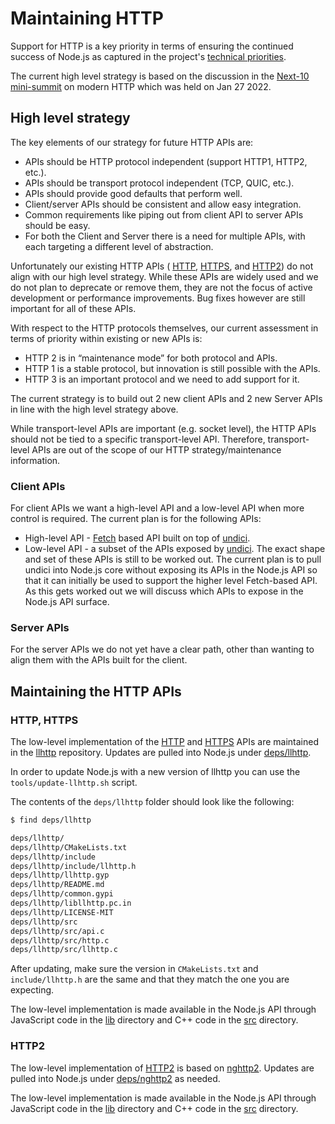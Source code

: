 # Maintaining HTTP

Support for HTTP is a key priority in terms of ensuring the continued success of
Node.js as captured in the project's
[technical priorities](https://github.com/nodejs/node/blob/HEAD/doc/contributing/technical-priorities.md).

The current high level strategy is based on the discussion in the
[Next-10](https://github.com/nodejs/next-10)
[mini-summit](https://github.com/nodejs/next-10/blob/main/meetings/summit-jan-2022.md)
on modern HTTP which was held on Jan 27 2022.

## High level strategy

The key elements of our strategy for future HTTP APIs are:

* APIs should be HTTP protocol independent (support HTTP1, HTTP2, etc.).
* APIs should be transport protocol independent (TCP, QUIC, etc.).
* APIs should provide good defaults that perform well.
* Client/server APIs should be consistent and allow easy integration.
* Common requirements like piping out from client API to server APIs should be
  easy.
* For both the Client and Server there is a need for multiple APIs, with each
  targeting a different level of abstraction.

Unfortunately our existing HTTP APIs (
[HTTP](https://nodejs.org/docs/latest/api/http.html),
[HTTPS](https://nodejs.org/docs/latest/api/https.html), and
[HTTP2](https://nodejs.org/docs/latest/api/http2.html))
do not align with our high level strategy. While these APIs
are widely used and we do not plan to deprecate or remove them,
they are not the focus of active development or performance improvements.
Bug fixes however are still important for all of these APIs.

With respect to the HTTP protocols themselves, our current assessment in
terms of priority within existing or new APIs is:

* HTTP 2 is in “maintenance mode” for both protocol and APIs.
* HTTP 1 is a stable protocol, but innovation is still possible with the APIs.
* HTTP 3 is an important protocol and we need to add support for it.

The current strategy is to build out 2 new client APIs and 2 new Server APIs
in line with the high level strategy above.

While transport-level APIs are important (e.g. socket level), the HTTP APIs
should not be tied to a specific transport-level API. Therefore,
transport-level APIs are out of the scope of our HTTP strategy/maintenance
information.

### Client APIs

For client APIs we want a high-level API and a low-level API when
more control is required. The current plan is for the following APIs:

* High-level API -
  [Fetch](https://developer.mozilla.org/en-US/docs/Web/API/Fetch_API)
  based API built on top of [undici](https://www.npmjs.com/package/undici).
* Low-level API - a subset of the APIs exposed by
  [undici](https://www.npmjs.com/package/undici). The exact shape and
  set of these APIs is still to be worked out. The current plan is to
  pull undici into Node.js core without exposing its APIs in the Node.js
  API so that it can initially be used to support the higher level
  Fetch-based API. As this gets worked out we will discuss which
  APIs to expose in the Node.js API surface.

### Server APIs

For the server APIs we do not yet have a clear path, other than wanting
to align them with the APIs built for the client.

## Maintaining the HTTP APIs

### HTTP, HTTPS

The low-level implementation of the
[HTTP](https://nodejs.org/docs/latest/api/http.html)
and [HTTPS](https://nodejs.org/docs/latest/api/https.html) APIs
are maintained in the [llhttp](https://github.com/nodejs/llhttp)
repository. Updates are pulled into Node.js under
[deps/llhttp](https://github.com/nodejs/node/tree/HEAD/deps/llhttp).

In order to update Node.js with a new version of llhttp you can use the 
`tools/update-llhttp.sh` script.

The contents of the `deps/llhttp` folder should look like the following:

```sh
$ find deps/llhttp

deps/llhttp/
deps/llhttp/CMakeLists.txt
deps/llhttp/include
deps/llhttp/include/llhttp.h
deps/llhttp/llhttp.gyp
deps/llhttp/README.md
deps/llhttp/common.gypi
deps/llhttp/libllhttp.pc.in
deps/llhttp/LICENSE-MIT
deps/llhttp/src
deps/llhttp/src/api.c
deps/llhttp/src/http.c
deps/llhttp/src/llhttp.c
```

After updating, make sure the version in `CMakeLists.txt` and `include/llhttp.h`
are the same and that they match the one you are expecting. 

The low-level implementation is made available in the Node.js API through
JavaScript code in the [lib](https://github.com/nodejs/node/tree/HEAD/lib)
directory and C++ code in the
[src](https://github.com/nodejs/node/tree/HEAD/src) directory.

### HTTP2

The low-level implementation of
[HTTP2](https://nodejs.org/docs/latest/api/http2.html)
is based on [nghttp2](https://nghttp2.org/). Updates are pulled into Node.js
under [deps/nghttp2](https://github.com/nodejs/node/tree/HEAD/deps/nghttp2)
as needed.

The low-level implementation is made available in the Node.js API through
JavaScript code in the [lib](https://github.com/nodejs/node/tree/HEAD/lib)
directory and C++ code in the
[src](https://github.com/nodejs/node/tree/HEAD/src) directory.

